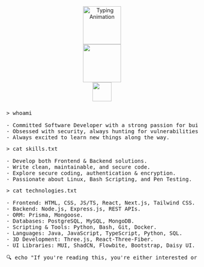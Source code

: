 <!-- README.md -->

<div align="center">
    <img src="https://readme-typing-svg.herokuapp.com?font=Fira+Code&weight=600&size=22&duration=2000&pause=1000&color=00FF00&background=000000&center=true&vCenter=true&width=500&lines=%F0%9F%A7%91%E2%80%8D%F0%9F%92%BB+Hiya,+I'm+Sarkhail;%F0%9F%8E%93+I'm+a+Software+Engineer;%F0%9F%94%8E+Ethical+Hacking+Aficionado;%F0%9F%92%A1+Passionate+Problem+Solver" alt="Typing Animation" height="100">
</div>

<div align="center">
    <div>
        <img src="https://upload.wikimedia.org/wikipedia/commons/2/2b/Kali-dragon-icon.svg" height="100">
    </div>
    <div>
        <img src="https://img.shields.io/badge/Welcome%20to%20my%20Digital%20Playground-000000?style=for-the-badge&logo=linux&logoColor=00FF00&labelColor=000000&color=000000" height="50">
    </div>
</div>

###

<pre>
> whoami 
    
- Committed Software Developer with a strong passion for building cool and functional software.
- Obsessed with security, always hunting for vulnerabilities.
- Always excited to learn new things along the way.
</pre>

<pre>
> cat skills.txt
    
- Develop both Frontend & Backend solutions.
- Write clean, maintainable, and secure code.
- Explore secure coding, authentication & encryption.
- Passionate about Linux, Bash Scripting, and Pen Testing.
</pre>

<pre>
> cat technologies.txt
    
- Frontend: HTML, CSS, JS/TS, React, Next.js, Tailwind CSS.
- Backend: Node.js, Express.js, REST APIs.
- ORM: Prisma, Mongoose.
- Databases: PostgreSQL, MySQL, MongoDB.   
- Scripting & Tools: Python, Bash, Git, Docker.
- Languages: Java, JavaScript, TypeScript, Python, SQL.
- 3D Development: Three.js, React-Three-Fiber.
- UI Libraries: MUI, ShadCN, Flowbite, Bootstrap, Daisy UI.
</pre>

<pre>
🔍 echo "If you're reading this, you're either interested or in the wrong place..."  
</pre>

